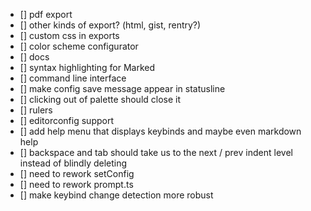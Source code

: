- [] pdf export
- [] other kinds of export? (html, gist, rentry?)
- [] custom css in exports
- [] color scheme configurator
- [] docs
- [] syntax highlighting for Marked
- [] command line interface
- [] make config save message appear in statusline
- [] clicking out of palette should close it
- [] rulers
- [] editorconfig support
- [] add help menu that displays keybinds and maybe even markdown help
- [] backspace and tab should take us to the next / prev indent level instead of
  blindly deleting
- [] need to rework setConfig
- [] need to rework prompt.ts
- [] make keybind change detection more robust
